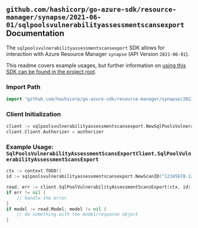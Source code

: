 
## `github.com/hashicorp/go-azure-sdk/resource-manager/synapse/2021-06-01/sqlpoolsvulnerabilityassessmentscansexport` Documentation

The `sqlpoolsvulnerabilityassessmentscansexport` SDK allows for interaction with Azure Resource Manager `synapse` (API Version `2021-06-01`).

This readme covers example usages, but further information on [using this SDK can be found in the project root](https://github.com/hashicorp/go-azure-sdk/tree/main/docs).

### Import Path

```go
import "github.com/hashicorp/go-azure-sdk/resource-manager/synapse/2021-06-01/sqlpoolsvulnerabilityassessmentscansexport"
```


### Client Initialization

```go
client := sqlpoolsvulnerabilityassessmentscansexport.NewSqlPoolsVulnerabilityAssessmentScansExportClientWithBaseURI("https://management.azure.com")
client.Client.Authorizer = authorizer
```


### Example Usage: `SqlPoolsVulnerabilityAssessmentScansExportClient.SqlPoolVulnerabilityAssessmentScansExport`

```go
ctx := context.TODO()
id := sqlpoolsvulnerabilityassessmentscansexport.NewScanID("12345678-1234-9876-4563-123456789012", "example-resource-group", "workspaceValue", "sqlPoolValue", "scanIdValue")

read, err := client.SqlPoolVulnerabilityAssessmentScansExport(ctx, id)
if err != nil {
	// handle the error
}
if model := read.Model; model != nil {
	// do something with the model/response object
}
```
